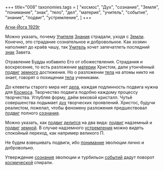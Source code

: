 +++
title="008"
taxonomies.tags = [
 "космос",
 "Дух",
 "сознание",
 "Земля",
 "понимание",
 "знак",
 "тело",
 "дел",
 "материя",
 "учитель",
 "событие",
 "знание",
 "подвиг",
 "устремление",
]
+++

[Агни-Йога 1929г](/agni/1929)

Можно указать, почему [Учителя](/tags/учитель) [Знания](/tags/[знание](/tags/знание)) страдали, уходя с [Земли](/tags/Земля). Конечно, это страдание сознательное и добровольное. Как хозяин наполняет до краёв чашу, так [Учитель](/tags/учитель) хочет запечатлеть последний [знак](/tags/знак) Завета.   

Отравление Будды избавило Его от обожествления. Страдания и воскресение, то есть разложение [материи](/tags/материя) Христом, дали утончённый [подвиг](/tags/подвиг) [земного](/tags/Земля) достижения. Но о разложении [тела](/tags/тело) на атомы никто не знает, говорят о похищении [тела](/tags/тело) учениками.   

До клеветы старого мира нет [дела](/tags/дел), каждая подлинность подвига нужна для [Космоса](/tags/космос). Творчество подвига подобно каждому процессу творчества. Углубляя форму, даём вековой кристалл. Чутьё совершенства подымает [дух](/tags/Дух) творческих проявлений. Христос, будучи реалистом, пожелал, чтобы феномену разложения предшествовал [подвиг](/tags/подвиг) полного [сознания](/tags/сознание).   

Можно указать, как [подвиг](/tags/подвиг) [делится](/tags/дел) на два вида: [подвиг](/tags/подвиг) надземный и [подвиг](/tags/подвиг) [земной](/tags/Земля). В случае надземного [устремления](/tags/устремление) можно видеть спокойный переход, как например великого П.   

Не будем взвешивать подвиги, ибо [понимание](/tags/понимание) эволюции лично и добровольно.   

Утверждение [сознания](/tags/сознание) эволюции и турбильон [событий](/tags/событие) дадут поворот [космической](/tags/космос) спирали.